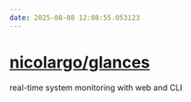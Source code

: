 ```yaml
---
date: 2025-08-08 12:08:55.053123
---
```


# [nicolargo/glances](https://github.com/nicolargo/glances)

real-time system monitoring with web and CLI